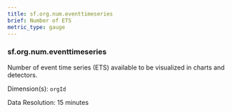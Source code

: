```yaml
---
title: sf.org.num.eventtimeseries
brief: Number of ETS
metric_type: gauge
---
```

### sf.org.num.eventtimeseries

Number of event time series (ETS) available to be visualized in charts and detectors.

Dimension(s): `orgId`

Data Resolution: 15 minutes
